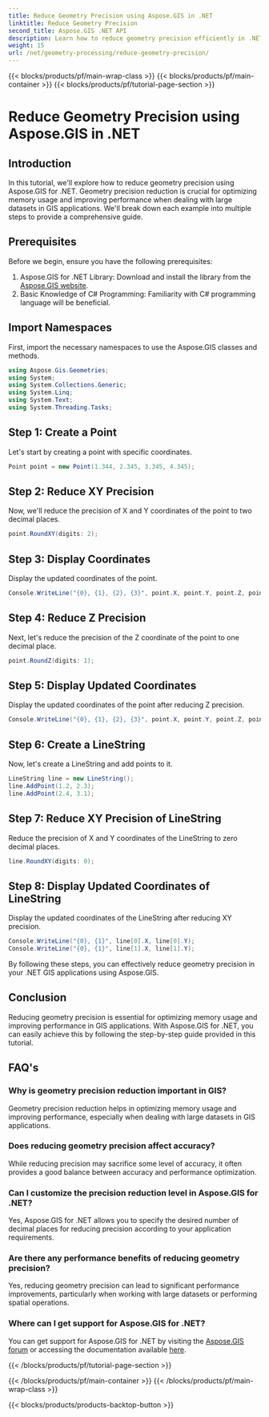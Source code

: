 ```yaml
---
title: Reduce Geometry Precision using Aspose.GIS in .NET
linktitle: Reduce Geometry Precision
second_title: Aspose.GIS .NET API
description: Learn how to reduce geometry precision efficiently in .NET GIS applications using Aspose.GIS for improved performance and memory optimization.
weight: 15
url: /net/geometry-processing/reduce-geometry-precision/
---
```


{{< blocks/products/pf/main-wrap-class >}}
{{< blocks/products/pf/main-container >}}
{{< blocks/products/pf/tutorial-page-section >}}

# Reduce Geometry Precision using Aspose.GIS in .NET

## Introduction
In this tutorial, we'll explore how to reduce geometry precision using Aspose.GIS for .NET. Geometry precision reduction is crucial for optimizing memory usage and improving performance when dealing with large datasets in GIS applications. We'll break down each example into multiple steps to provide a comprehensive guide.
## Prerequisites
Before we begin, ensure you have the following prerequisites:
1. Aspose.GIS for .NET Library: Download and install the library from the [Aspose.GIS website](https://releases.aspose.com/gis/net/).
2. Basic Knowledge of C# Programming: Familiarity with C# programming language will be beneficial.
## Import Namespaces
First, import the necessary namespaces to use the Aspose.GIS classes and methods.
```csharp
using Aspose.Gis.Geometries;
using System;
using System.Collections.Generic;
using System.Linq;
using System.Text;
using System.Threading.Tasks;
```

## Step 1: Create a Point
Let's start by creating a point with specific coordinates.
```csharp
Point point = new Point(1.344, 2.345, 3.345, 4.345);
```
## Step 2: Reduce XY Precision
Now, we'll reduce the precision of X and Y coordinates of the point to two decimal places.
```csharp
point.RoundXY(digits: 2);
```
## Step 3: Display Coordinates
Display the updated coordinates of the point.
```csharp
Console.WriteLine("{0}, {1}, {2}, {3}", point.X, point.Y, point.Z, point.M);
```
## Step 4: Reduce Z Precision
Next, let's reduce the precision of the Z coordinate of the point to one decimal place.
```csharp
point.RoundZ(digits: 1);
```
## Step 5: Display Updated Coordinates
Display the updated coordinates of the point after reducing Z precision.
```csharp
Console.WriteLine("{0}, {1}, {2}, {3}", point.X, point.Y, point.Z, point.M);
```
## Step 6: Create a LineString
Now, let's create a LineString and add points to it.
```csharp
LineString line = new LineString();
line.AddPoint(1.2, 2.3);
line.AddPoint(2.4, 3.1);
```
## Step 7: Reduce XY Precision of LineString
Reduce the precision of X and Y coordinates of the LineString to zero decimal places.
```csharp
line.RoundXY(digits: 0);
```
## Step 8: Display Updated Coordinates of LineString
Display the updated coordinates of the LineString after reducing XY precision.
```csharp
Console.WriteLine("{0}, {1}", line[0].X, line[0].Y);
Console.WriteLine("{0}, {1}", line[1].X, line[1].Y);
```
By following these steps, you can effectively reduce geometry precision in your .NET GIS applications using Aspose.GIS.
## Conclusion
Reducing geometry precision is essential for optimizing memory usage and improving performance in GIS applications. With Aspose.GIS for .NET, you can easily achieve this by following the step-by-step guide provided in this tutorial.
## FAQ's
### Why is geometry precision reduction important in GIS?
Geometry precision reduction helps in optimizing memory usage and improving performance, especially when dealing with large datasets in GIS applications.
### Does reducing geometry precision affect accuracy?
While reducing precision may sacrifice some level of accuracy, it often provides a good balance between accuracy and performance optimization.
### Can I customize the precision reduction level in Aspose.GIS for .NET?
Yes, Aspose.GIS for .NET allows you to specify the desired number of decimal places for reducing precision according to your application requirements.
### Are there any performance benefits of reducing geometry precision?
Yes, reducing geometry precision can lead to significant performance improvements, particularly when working with large datasets or performing spatial operations.
### Where can I get support for Aspose.GIS for .NET?
You can get support for Aspose.GIS for .NET by visiting the [Aspose.GIS forum](https://forum.aspose.com/c/gis/33) or accessing the documentation available [here](https://reference.aspose.com/gis/net/).

{{< /blocks/products/pf/tutorial-page-section >}}

{{< /blocks/products/pf/main-container >}}
{{< /blocks/products/pf/main-wrap-class >}}

{{< blocks/products/products-backtop-button >}}
